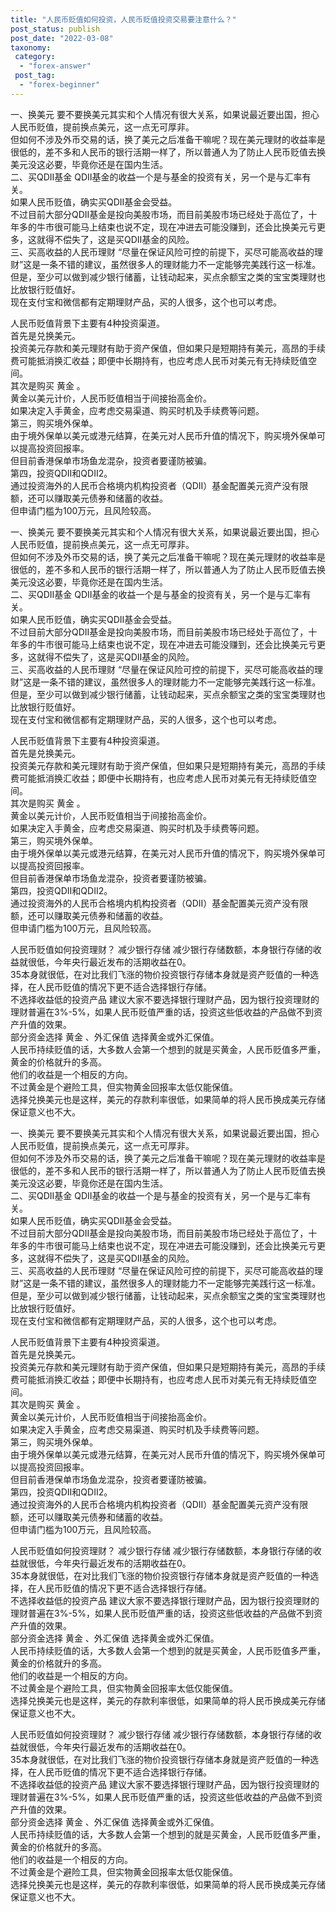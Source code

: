 ```yaml
---
title: "人民币贬值如何投资，人民币贬值投资交易要注意什么？"
post_status: publish
post_date: "2022-03-08"
taxonomy:
 category: 
  - "forex-answer"
 post_tag: 
  - "forex-beginner"
---
```


一、换美元 要不要换美元其实和个人情况有很大关系，如果说最近要出国，担心人民币贬值，提前换点美元，这一点无可厚非。  
但如何不涉及外币交易的话，换了美元之后准备干嘛呢？现在美元理财的收益率是很低的，差不多和人民币的银行活期一样了，所以普通人为了防止人民币贬值去换美元没这必要，毕竟你还是在国内生活。  
二、买QDII基金 QDII基金的收益一个是与基金的投资有关，另一个是与汇率有关。  
如果人民币贬值，确实买QDII基金会受益。  
不过目前大部分QDII基金是投向美股市场，而目前美股市场已经处于高位了，十年多的牛市很可能马上结束也说不定，现在冲进去可能没赚到，还会比换美元亏更多，这就得不偿失了，这是买QDII基金的风险。  
三、买高收益的人民币理财 “尽量在保证风险可控的前提下，买尽可能高收益的理财”这是一条不错的建议，虽然很多人的理财能力不一定能够完美践行这一标准。  
但是，至少可以做到减少银行储蓄，让钱动起来，买点余额宝之类的宝宝类理财也比放银行贬值好。  
现在支付宝和微信都有定期理财产品，买的人很多，这个也可以考虑。  

人民币贬值背景下主要有4种投资渠道。  
首先是兑换美元。  
投资美元存款和美元理财有助于资产保值，但如果只是短期持有美元，高昂的手续费可能抵消换汇收益；即便中长期持有，也应考虑人民币对美元有无持续贬值空间。  
其次是购买 黄金 。  
黄金以美元计价，人民币贬值相当于间接抬高金价。  
如果决定入手黄金，应考虑交易渠道、购买时机及手续费等问题。  
第三，购买境外保单。  
由于境外保单以美元或港元结算，在美元对人民币升值的情况下，购买境外保单可以提高投资回报率。  
但目前香港保单市场鱼龙混杂，投资者要谨防被骗。  
第四，投资QDII和QDII2。  
通过投资海外的人民币合格境内机构投资者（QDII）基金配置美元资产没有限额，还可以赚取美元债券和储蓄的收益。  
但申请门槛为100万元，且风险较高。  

一、换美元 要不要换美元其实和个人情况有很大关系，如果说最近要出国，担心人民币贬值，提前换点美元，这一点无可厚非。  
但如何不涉及外币交易的话，换了美元之后准备干嘛呢？现在美元理财的收益率是很低的，差不多和人民币的银行活期一样了，所以普通人为了防止人民币贬值去换美元没这必要，毕竟你还是在国内生活。  
二、买QDII基金 QDII基金的收益一个是与基金的投资有关，另一个是与汇率有关。  
如果人民币贬值，确实买QDII基金会受益。  
不过目前大部分QDII基金是投向美股市场，而目前美股市场已经处于高位了，十年多的牛市很可能马上结束也说不定，现在冲进去可能没赚到，还会比换美元亏更多，这就得不偿失了，这是买QDII基金的风险。  
三、买高收益的人民币理财 “尽量在保证风险可控的前提下，买尽可能高收益的理财”这是一条不错的建议，虽然很多人的理财能力不一定能够完美践行这一标准。  
但是，至少可以做到减少银行储蓄，让钱动起来，买点余额宝之类的宝宝类理财也比放银行贬值好。  
现在支付宝和微信都有定期理财产品，买的人很多，这个也可以考虑。  

人民币贬值背景下主要有4种投资渠道。  
首先是兑换美元。  
投资美元存款和美元理财有助于资产保值，但如果只是短期持有美元，高昂的手续费可能抵消换汇收益；即便中长期持有，也应考虑人民币对美元有无持续贬值空间。  
其次是购买 黄金 。  
黄金以美元计价，人民币贬值相当于间接抬高金价。  
如果决定入手黄金，应考虑交易渠道、购买时机及手续费等问题。  
第三，购买境外保单。  
由于境外保单以美元或港元结算，在美元对人民币升值的情况下，购买境外保单可以提高投资回报率。  
但目前香港保单市场鱼龙混杂，投资者要谨防被骗。  
第四，投资QDII和QDII2。  
通过投资海外的人民币合格境内机构投资者（QDII）基金配置美元资产没有限额，还可以赚取美元债券和储蓄的收益。  
但申请门槛为100万元，且风险较高。  

人民币贬值如何投资理财？ 减少银行存储 减少银行存储数额，本身银行存储的收益就很低，今年央行最近发布的活期收益在0。  
35本身就很低，在对比我们飞涨的物价投资银行存储本身就是资产贬值的一种选择，在人民币贬值的情况下更不适合选择银行存储。  
不选择收益低的投资产品 建议大家不要选择银行理财产品，因为银行投资理财的理财普遍在3%-5%，如果人民币贬值严重的话，投资这些低收益的产品做不到资产升值的效果。  
部分资金选择 黄金 、外汇保值 选择黄金或外汇保值。  
人民币持续贬值的话，大多数人会第一个想到的就是买黄金，人民币贬值多严重，黄金的价格就升的多高。  
他们的收益是一个相反的方向。  
不过黄金是个避险工具，但实物黄金回报率太低仅能保值。  
选择兑换美元也是这样，美元的存款利率很低，如果简单的将人民币换成美元存储保证意义也不大。  

一、换美元 要不要换美元其实和个人情况有很大关系，如果说最近要出国，担心人民币贬值，提前换点美元，这一点无可厚非。  
但如何不涉及外币交易的话，换了美元之后准备干嘛呢？现在美元理财的收益率是很低的，差不多和人民币的银行活期一样了，所以普通人为了防止人民币贬值去换美元没这必要，毕竟你还是在国内生活。  
二、买QDII基金 QDII基金的收益一个是与基金的投资有关，另一个是与汇率有关。  
如果人民币贬值，确实买QDII基金会受益。  
不过目前大部分QDII基金是投向美股市场，而目前美股市场已经处于高位了，十年多的牛市很可能马上结束也说不定，现在冲进去可能没赚到，还会比换美元亏更多，这就得不偿失了，这是买QDII基金的风险。  
三、买高收益的人民币理财 “尽量在保证风险可控的前提下，买尽可能高收益的理财”这是一条不错的建议，虽然很多人的理财能力不一定能够完美践行这一标准。  
但是，至少可以做到减少银行储蓄，让钱动起来，买点余额宝之类的宝宝类理财也比放银行贬值好。  
现在支付宝和微信都有定期理财产品，买的人很多，这个也可以考虑。  

人民币贬值背景下主要有4种投资渠道。  
首先是兑换美元。  
投资美元存款和美元理财有助于资产保值，但如果只是短期持有美元，高昂的手续费可能抵消换汇收益；即便中长期持有，也应考虑人民币对美元有无持续贬值空间。  
其次是购买 黄金 。  
黄金以美元计价，人民币贬值相当于间接抬高金价。  
如果决定入手黄金，应考虑交易渠道、购买时机及手续费等问题。  
第三，购买境外保单。  
由于境外保单以美元或港元结算，在美元对人民币升值的情况下，购买境外保单可以提高投资回报率。  
但目前香港保单市场鱼龙混杂，投资者要谨防被骗。  
第四，投资QDII和QDII2。  
通过投资海外的人民币合格境内机构投资者（QDII）基金配置美元资产没有限额，还可以赚取美元债券和储蓄的收益。  
但申请门槛为100万元，且风险较高。  

人民币贬值如何投资理财？ 减少银行存储 减少银行存储数额，本身银行存储的收益就很低，今年央行最近发布的活期收益在0。  
35本身就很低，在对比我们飞涨的物价投资银行存储本身就是资产贬值的一种选择，在人民币贬值的情况下更不适合选择银行存储。  
不选择收益低的投资产品 建议大家不要选择银行理财产品，因为银行投资理财的理财普遍在3%-5%，如果人民币贬值严重的话，投资这些低收益的产品做不到资产升值的效果。  
部分资金选择 黄金 、外汇保值 选择黄金或外汇保值。  
人民币持续贬值的话，大多数人会第一个想到的就是买黄金，人民币贬值多严重，黄金的价格就升的多高。  
他们的收益是一个相反的方向。  
不过黄金是个避险工具，但实物黄金回报率太低仅能保值。  
选择兑换美元也是这样，美元的存款利率很低，如果简单的将人民币换成美元存储保证意义也不大。  

人民币贬值如何投资理财？ 减少银行存储 减少银行存储数额，本身银行存储的收益就很低，今年央行最近发布的活期收益在0。  
35本身就很低，在对比我们飞涨的物价投资银行存储本身就是资产贬值的一种选择，在人民币贬值的情况下更不适合选择银行存储。  
不选择收益低的投资产品 建议大家不要选择银行理财产品，因为银行投资理财的理财普遍在3%-5%，如果人民币贬值严重的话，投资这些低收益的产品做不到资产升值的效果。  
部分资金选择 黄金 、外汇保值 选择黄金或外汇保值。  
人民币持续贬值的话，大多数人会第一个想到的就是买黄金，人民币贬值多严重，黄金的价格就升的多高。  
他们的收益是一个相反的方向。  
不过黄金是个避险工具，但实物黄金回报率太低仅能保值。  
选择兑换美元也是这样，美元的存款利率很低，如果简单的将人民币换成美元存储保证意义也不大。
